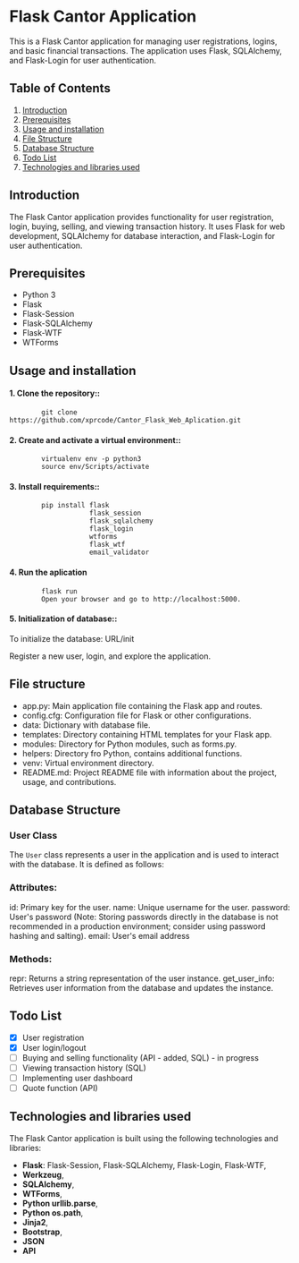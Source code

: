 # Flask Cantor Application

This is a Flask Cantor application for managing user registrations, logins, and basic financial transactions. The application uses Flask, SQLAlchemy, and Flask-Login for user authentication.

## Table of Contents

1. [Introduction](#introduction)
2. [Prerequisites](#prerequisites)
3. [Usage and installation](#installation)
4. [File Structure](#file-structure)
5. [Database Structure](#database)
6. [Todo List](#todo-list)
7. [Technologies and libraries used](#tech)

<a name="introduction"></a>
## Introduction

The Flask Cantor application provides functionality for user registration, login, buying, selling, and viewing transaction history. It uses Flask for web development, SQLAlchemy for database interaction, and Flask-Login for user authentication.

<a name="prerequisites"></a>
## Prerequisites

- Python 3
- Flask
- Flask-Session
- Flask-SQLAlchemy
- Flask-WTF
- WTForms

<a name="installation"></a>
## Usage and installation

#### 1. Clone the repository::

            git clone https://github.com/xprcode/Cantor_Flask_Web_Aplication.git

#### 2. Create and activate a virtual environment::

            virtualenv env -p python3
            source env/Scripts/activate

#### 3. Install requirements::

            pip install flask
                        flask_session
                        flask_sqlalchemy
                        flask_login
                        wtforms
                        flask_wtf
                        email_validator

#### 4. Run the aplication

            flask run
            Open your browser and go to http://localhost:5000.
   
#### 5. Initialization of database::

To initialize the database:
            URL/init

Register a new user, login, and explore the application.

<a name="file-structure"></a>
## File structure 
- app.py: Main application file containing the Flask app and routes.
- config.cfg: Configuration file for Flask or other configurations.
- data: Dictionary with database file. 
- templates: Directory containing HTML templates for your Flask app.
- modules: Directory for Python modules, such as forms.py.
- helpers: Directory fro Python, contains additional functions.
- venv: Virtual environment directory.
- README.md: Project README file with information about the project, usage, and contributions.

<a name="database"></a>
## Database Structure

### User Class

The `User` class represents a user in the application and is used to interact with the database. It is defined as follows:

### Attributes:
id: Primary key for the user.
name: Unique username for the user.
password: User's password (Note: Storing passwords directly in the database is not recommended in a production environment; consider using password hashing and salting).
email: User's email address

### Methods:
repr: Returns a string representation of the user instance.
get_user_info: Retrieves user information from the database and updates the instance.

<a name="todo-list"></a>
## Todo List

- [x] User registration
- [x] User login/logout
- [ ] Buying and selling functionality (API - added, SQL) - in progress
- [ ] Viewing transaction history (SQL)
- [ ] Implementing user dashboard
- [ ] Quote function (API)

<a name="(#tech)"></a>
## Technologies and libraries used

The Flask Cantor application is built using the following technologies and libraries:

- **Flask**: Flask-Session, Flask-SQLAlchemy, Flask-Login, Flask-WTF,
- **Werkzeug**,
- **SQLAlchemy**,
- **WTForms**,
- **Python urllib.parse**,
- **Python os.path**,
- **Jinja2**,
- **Bootstrap**,
- **JSON**
- **API**
   
